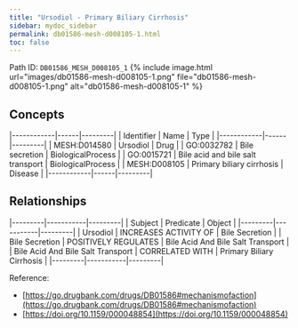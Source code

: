 ```yaml
---
title: "Ursodiol - Primary Biliary Cirrhosis"
sidebar: mydoc_sidebar
permalink: db01586-mesh-d008105-1.html
toc: false 
---
```



Path ID: `DB01586_MESH_D008105_1`
{% include image.html url="images/db01586-mesh-d008105-1.png" file="db01586-mesh-d008105-1.png" alt="db01586-mesh-d008105-1" %}

## Concepts

|------------|------|---------|
| Identifier | Name | Type    |
|------------|------|---------|
| MESH:D014580 | Ursodiol | Drug |
| GO:0032782 | Bile secretion | BiologicalProcess |
| GO:0015721 | Bile acid and bile salt transport | BiologicalProcess |
| MESH:D008105 | Primary biliary cirrhosis | Disease |
|------------|------|---------|

## Relationships

|---------|-----------|---------|
| Subject | Predicate | Object  |
|---------|-----------|---------|
| Ursodiol | INCREASES ACTIVITY OF | Bile Secretion |
| Bile Secretion | POSITIVELY REGULATES | Bile Acid And Bile Salt Transport |
| Bile Acid And Bile Salt Transport | CORRELATED WITH | Primary Biliary Cirrhosis |
|---------|-----------|---------|

Reference: 
  - [https://go.drugbank.com/drugs/DB01586#mechanismofaction](https://go.drugbank.com/drugs/DB01586#mechanismofaction)
  - [https://doi.org/10.1159/000048854](https://doi.org/10.1159/000048854)
